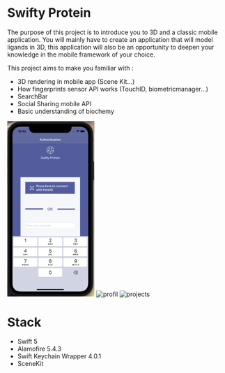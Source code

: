 # Swifty Protein

The purpose of this project is to introduce you to 3D and a classic mobile application. You will mainly have to create an application that will model ligands in 3D, this application will also be an opportunity to deepen your knowledge in the mobile framework of your choice.

This project aims to make you familiar with :
*  3D rendering in mobile app (Scene Kit...)
*  How fingerprints sensor API works (TouchID, biometricmanager...)
*  SearchBar
*  Social Sharing mobile API
*  Basic understanding of biochemy

<p float="left">
<img src="login.png" alt="drawing" width="200"/>
<img src="atoms_list.gif" alt="profil" width="200"/>
<img src="0L8.gif" alt="projects" width="200"/>
</p>

# Stack

* Swift 5
* Alamofire 5.4.3
* Swift Keychain Wrapper 4.0.1
* SceneKit

